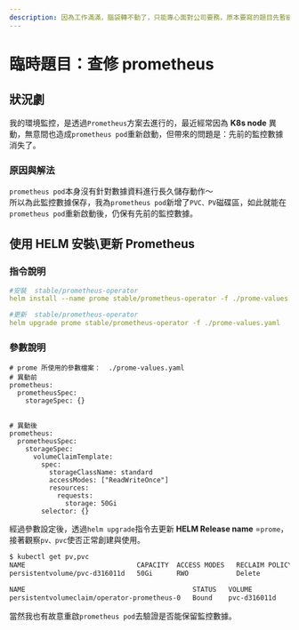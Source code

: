 ```yaml
---
description: 因為工作滿滿，腦袋轉不動了，只能專心面對公司要務，原本要寫的題目先暫緩下。
---
```


# 臨時題目：查修 prometheus

## 狀況劇

我的環境監控，是透過`Prometheus`方案去進行的，最近經常因為 **K8s node** 異動，無意間也造成`prometheus pod`重新啟動，但帶來的問題是：先前的監控數據消失了。

### 原因與解法

`prometheus pod`本身沒有針對數據資料進行長久儲存動作～  
所以為此監控數據保存，我為`prometheus pod`新增了`PVC、PV`磁碟區，如此就能在`prometheus pod`重新啟動後，仍保有先前的監控數據。

## 使用 HELM 安裝\更新 Prometheus

### 指令說明

```yaml
#安裝  stable/prometheus-operator
helm install --name prome stable/prometheus-operator -f ./prome-values.yaml

#更新  stable/prometheus-operator
helm upgrade prome stable/prometheus-operator -f ./prome-values.yaml

```

### 參數說明

```text
# prome 所使用的參數檔案：  ./prome-values.yaml
# 異動前
prometheus:
  prometheusSpec:
    storageSpec: {}


# 異動後
prometheus:
  prometheusSpec:
    storageSpec: 
      volumeClaimTemplate:
        spec:
          storageClassName: standard
          accessModes: ["ReadWriteOnce"]
          resources:
            requests:
              storage: 50Gi
        selector: {}

```

經過參數設定後，透過`helm upgrade`指令去更新 **HELM Release name** =`prome`，接著觀察`pv、pvc`使否正常創建與使用。

```bash
$ kubectl get pv,pvc
NAME                            CAPACITY  ACCESS MODES   RECLAIM POLICY   STATUS  CLAIM                   STORAGECLASS   REASON   AGE
persistentvolume/pvc-d316011d   50Gi      RWO            Delete           Bound   operator-prometheus-0   standard                34m

NAME                                          STATUS   VOLUME          CAPACITY   ACCESS MODES   STORAGECLASS   AGE
persistentvolumeclaim/operator-prometheus-0   Bound    pvc-d316011d    50Gi       RWO            standard       34m
```

  
當然我也有故意重啟`prometheus pod`去驗證是否能保留監控數據。



